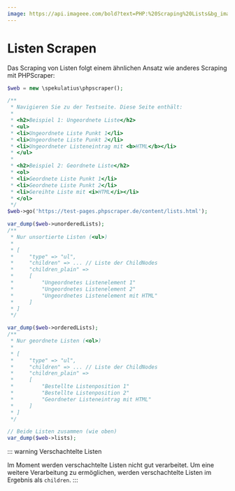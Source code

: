 ```yaml
---
image: https://api.imageee.com/bold?text=PHP:%20Scraping%20Lists&bg_image=https://images.unsplash.com/photo-1542762933-ab3502717ce7
---
```


# Listen Scrapen

Das Scraping von Listen folgt einem ähnlichen Ansatz wie anderes Scraping mit PHPScraper:

```php
$web = new \spekulatius\phpscraper();

/**
 * Navigieren Sie zu der Testseite. Diese Seite enthält:
 *
 * <h2>Beispiel 1: Ungeordnete Liste</h2>
 * <ul>
 * <li>Ungeordnete Liste Punkt 1</li>
 * <li>Ungeordnete Liste Punkt 2</li>
 * <li>Ungeordneter Listeneintrag mit <b>HTML</b></li>
 * </ul>
 *
 * <h2>Beispiel 2: Geordnete Liste</h2>
 * <ol>
 * <li>Geordnete Liste Punkt 1</li>
 * <li>Geordnete Liste Punkt 2</li>
 * <li>Gereihte Liste mit <i>HTML</i></li>
 * </ol>
 */
$web->go('https://test-pages.phpscraper.de/content/lists.html');

var_dump($web->unorderedLists);
/**
 * Nur unsortierte Listen (<ul>)
 *
 * [
 *     "type" => "ul",
 *     "children" => ... // Liste der ChildNodes
 *     "children_plain" =>
 *     [
 *         "Ungeordnetes Listenelement 1"
 *         "Ungeordnetes Listenelement 2"
 *         "Ungeordnetes Listenelement mit HTML"
 *     ]
 * ]
 */

var_dump($web->orderedLists);
/**
 * Nur geordnete Listen (<ol>)
 *
 * [
 *     "type" => "ul",
 *     "children" => ... // Liste der ChildNodes
 *     "children_plain" =>
 *     [
 *         "Bestellte Listenposition 1"
 *         "Bestellte Listenposition 2"
 *         "Geordneter Listeneintrag mit HTML"
 *     ]
 * ]
 */

// Beide Listen zusammen (wie oben)
var_dump($web->lists);
```

::: warning Verschachtelte Listen

Im Moment werden verschachtelte Listen nicht gut verarbeitet. Um eine weitere Verarbeitung zu ermöglichen, werden verschachtelte Listen im Ergebnis als `children`.
:::
